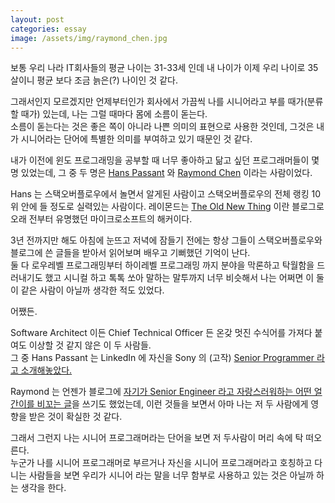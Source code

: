 ```yaml
---
layout: post
categories: essay
image: /assets/img/raymond_chen.jpg
---
```

보통 우리 나라 IT회사들의 평균 나이는 31-33세 인데 내 나이가 이제 우리 나이로 35살이니 평균 보다 조금 늙은(?) 나이인 것 같다.

그래서인지 모르겠지만 언제부터인가 회사에서 가끔씩 나를 시니어라고 부를 때가(분류할 때가) 있는데, 나는 그럴 때마다 몸에 소름이 돋는다.  
소름이 돋는다는 것은 좋은 쪽이 아니라 나쁜 의미의 표현으로 사용한 것인데, 그것은 내가 시니어라는 단어에 특별한 의미를 부여하고 있기 때문인 것 같다.

내가 이전에 윈도 프로그래밍을 공부할 때 너무 좋아하고 닮고 싶던 프로그래머들이 몇 명 있었는데, 그 중 두 명은 [Hans Passant](http://stackoverflow.com/users/17034/hans-passant) 와 [Raymond Chen](http://stackoverflow.com/users/902497/raymond-chen) 이라는 사람이었다.

Hans 는 스택오버플로우에서 놀면서 알게된 사람이고 스택오버플로우의 전체 랭킹 10위 안에 들 정도로 실력있는 사람이다. 레이몬드는 [The Old New Thing](http://blogs.msdn.com/b/oldnewthing/) 이란 블로그로 오래 전부터 유명했던 마이크로소프트의 해커이다.

3년 전까지만 해도 아침에 눈뜨고 저녁에 잠들기 전에는 항상 그들이 스택오버플로우와 블로그에 쓴 글들을 받아서 읽어보며 배우고 기뻐했던 기억이 난다.  
둘 다 로우레벨 프로그래밍부터 하이레벨 프로그래밍 까지 분야을 막론하고 탁월함을 드러내기도 했고 시니컬 하고 톡톡 쏘아 말하는 말투까지 너무 비슷해서 나는 어쩌면 이 둘이 같은 사람이 아닐까 생각한 적도 있었다.

어쨌든.

Software Architect 이든 Chief Technical Officer 든 온갖 멋진 수식어를 가져다 붙여도 이상할 것 같지 않은 이 두 사람들.  
그 중 Hans Passant 는 LinkedIn 에 자신을 Sony 의 (고작) [Senior Programmer 라고 소개해놓았다.](https://www.linkedin.com/pub/hans-passant/8/4a4/527)

Raymond 는 언젠가 블로그에 [자기가 Senior Engineer 라고 자랑스러워하는 어떤 얼간이를 비꼬는 글](http://blogs.msdn.com/b/oldnewthing/archive/2010/01/27/9953807.aspx)을 쓰기도 했었는데, 이런 것들을 보면서 아마 나는 저 두 사람에게 영향을 받은 것이 확실한 것 같다.

그래서 그런지 나는 시니어 프로그래머라는 단어을 보면 저 두사람이 머리 속에 탁 떠오른다.  
누군가 나를 시니어 프로그래머로 부르거나 자신을 시니어 프로그래머라고 호칭하고 다니는 사람들을 보면 우리가 시니어 라는 말을 너무 함부로 사용하고 있는 것은 아닐까 하는 생각을 한다.